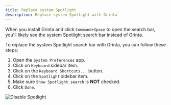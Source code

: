 ```yaml
---
title: Replace system Spotlight
description: Replace system Spotlight with Grinta
---
```


When you install Grinta and click `Command+Space` to open the search bar, you'll likely see the system Spotlight search bar instead of Grinta.

To replace the system Spotlight search bar with Grinta, you can follow these steps:

1. Open the `System Preferences` app.
2. Click on `Keyboard` sidebar item.
3. Click on the `Keyboard Shortcuts...` button.
4. Click on the `Spotlight` sidebar item.
5. Make sure `Show Spotlight search` is **NOT** checked.
6. Click `Done`.

![Disable Spotlight](/docs/spotlight.jpeg "Disable Spotlight")
